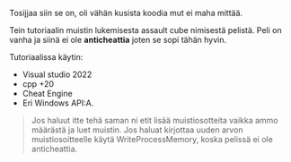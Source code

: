 Tosijjaa siin se on, oli vähän kusista koodia mut ei maha mittää.

Tein tutoriaalin muistin lukemisesta assault cube nimisestä pelistä.
Peli on vanha ja siinä ei ole **anticheattia** joten se sopi tähän hyvin.

Tutoriaalissa käytin: 
- Visual studio 2022
- cpp +20
- Cheat Engine
- Eri Windows API:A.



> Jos haluut itte tehä saman ni etit lisää muistiosotteita vaikka ammo määrästä ja luet muistin.
> Jos haluat kirjottaa uuden arvon muistiosoitteelle käytä WriteProcessMemory, koska pelissä ei ole anticheattia.
